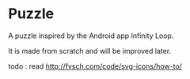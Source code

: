 # Puzzle
A puzzle inspired by the Android app Infinity Loop.

It is made from scratch and will be improved later.

todo : read http://fvsch.com/code/svg-icons/how-to/